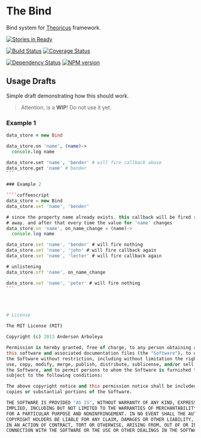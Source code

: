 # The Bind

Bind system for [Theoricus](https://github.com/theoricus/theoricus) framework.

[![Stories in Ready](https://badge.waffle.io/theoricus/the-bind.png)](http://waffle.io/theoricus/the-bind)  

[![Build Status](https://travis-ci.org/theoricus/the-bind.png?branch=master)](https://travis-ci.org/theoricus/the-bind) [![Coverage Status](https://coveralls.io/repos/theoricus/the-bind/badge.png)](https://coveralls.io/r/theoricus/the-bind)

[![Dependency Status](https://gemnasium.com/theoricus/the-bind.png)](https://gemnasium.com/theoricus/the-bind)  [![NPM version](https://badge.fury.io/js/polvo.png)](http://badge.fury.io/js/polvo)

## Usage Drafts

Simple draft demonstrating how this should work.

> Attention, is a **WIP**! Do not use it yet.

### Example 1

````coffeescript
data_store = new Bind

data_store.on 'name', (name)->
  console.log name

data_store.set 'name', 'bender' # will fire callback above
data_store.get 'name' # bender
```

### Example 2

````coffeescript
data_store = new Bind
data_store.set 'name', 'bender'

# since the property name already exists, this callback will be fired right
# away, and after that every time the value for 'name' changes
data_store.on 'name', on_name_change = (name)->
  console.log name

data_store.set 'name', 'bender' # will fire nothing
data_store.set 'name', 'john' # will fire callback again
data_store.set 'name', 'lecter' # will fire callback again

# unlistening
data_store.off 'name', on_name_change

data_store.set 'name', 'peter' # will fire nothing
```




# License

The MIT License (MIT)

Copyright (c) 2013 Anderson Arboleya

Permission is hereby granted, free of charge, to any person obtaining a copy of
this software and associated documentation files (the "Software"), to deal in
the Software without restriction, including without limitation the rights to
use, copy, modify, merge, publish, distribute, sublicense, and/or sell copies of
the Software, and to permit persons to whom the Software is furnished to do so,
subject to the following conditions:

The above copyright notice and this permission notice shall be included in all
copies or substantial portions of the Software.

THE SOFTWARE IS PROVIDED "AS IS", WITHOUT WARRANTY OF ANY KIND, EXPRESS OR
IMPLIED, INCLUDING BUT NOT LIMITED TO THE WARRANTIES OF MERCHANTABILITY, FITNESS
FOR A PARTICULAR PURPOSE AND NONINFRINGEMENT. IN NO EVENT SHALL THE AUTHORS OR
COPYRIGHT HOLDERS BE LIABLE FOR ANY CLAIM, DAMAGES OR OTHER LIABILITY, WHETHER
IN AN ACTION OF CONTRACT, TORT OR OTHERWISE, ARISING FROM, OUT OF OR IN
CONNECTION WITH THE SOFTWARE OR THE USE OR OTHER DEALINGS IN THE SOFTWARE.